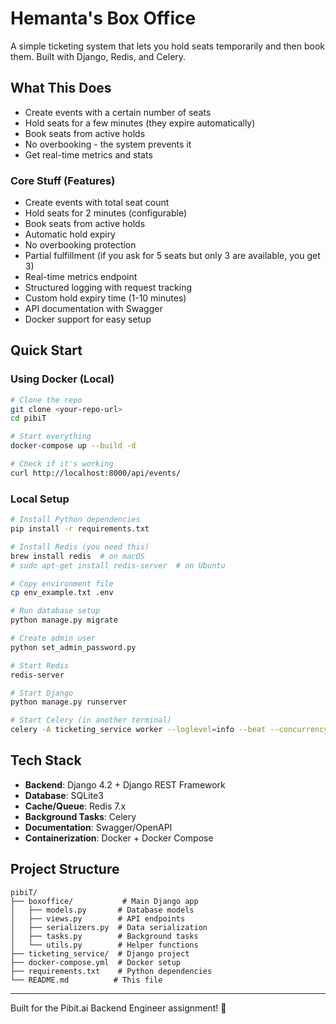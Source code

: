# Hemanta's Box Office

A simple ticketing system that lets you hold seats temporarily and then book them. Built with Django, Redis, and Celery.

## What This Does

- Create events with a certain number of seats
- Hold seats for a few minutes (they expire automatically)
- Book seats from active holds
- No overbooking - the system prevents it
- Get real-time metrics and stats


### Core Stuff (Features)
- Create events with total seat count
- Hold seats for 2 minutes (configurable)
- Book seats from active holds
- Automatic hold expiry
- No overbooking protection
- Partial fulfillment (if you ask for 5 seats but only 3 are available, you get 3)
- Real-time metrics endpoint
- Structured logging with request tracking
- Custom hold expiry time (1-10 minutes)
- API documentation with Swagger
- Docker support for easy setup

## Quick Start

### Using Docker (Local)

```bash
# Clone the repo
git clone <your-repo-url>
cd pibiT

# Start everything
docker-compose up --build -d

# Check if it's working
curl http://localhost:8000/api/events/
```

### Local Setup

```bash
# Install Python dependencies
pip install -r requirements.txt

# Install Redis (you need this)
brew install redis  # on macOS
# sudo apt-get install redis-server  # on Ubuntu

# Copy environment file
cp env_example.txt .env

# Run database setup
python manage.py migrate

# Create admin user
python set_admin_password.py

# Start Redis
redis-server

# Start Django
python manage.py runserver

# Start Celery (in another terminal)
celery -A ticketing_service worker --loglevel=info --beat --concurrency=1
```


## Tech Stack

- **Backend**: Django 4.2 + Django REST Framework
- **Database**: SQLite3
- **Cache/Queue**: Redis 7.x
- **Background Tasks**: Celery
- **Documentation**: Swagger/OpenAPI
- **Containerization**: Docker + Docker Compose


## Project Structure

```
pibiT/
├── boxoffice/           # Main Django app
│   ├── models.py       # Database models
│   ├── views.py        # API endpoints
│   ├── serializers.py  # Data serialization
│   ├── tasks.py        # Background tasks
│   └── utils.py        # Helper functions
├── ticketing_service/  # Django project
├── docker-compose.yml  # Docker setup
├── requirements.txt    # Python dependencies
└── README.md          # This file
```

---

Built for the Pibit.ai Backend Engineer assignment! 🎪